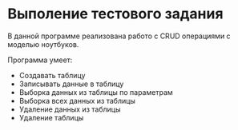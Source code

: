 # Выполение тестового задания

В данной программе реализована работо с CRUD операциями с моделью ноутбуков.

Программа умеет:
- Создавать таблицу
- Записывать данные в таблицу
- Выборка данных из таблицы по параметрам
- Выборка всех данных из таблицы
- Удаление данных из таблицы
- Удаление таблицы 
